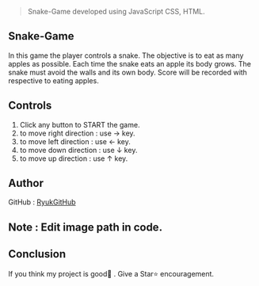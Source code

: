 > Snake-Game developed using JavaScript CSS, HTML.


## Snake-Game

In this game the player controls a snake. The objective is to eat as many apples as possible. Each time the snake eats an apple its body grows. The snake must avoid the walls and its own body.
Score will be recorded with respective to eating apples.

## Controls

1. Click any button to START the game.
2. to move right direction : use → key.
3. to move left direction  : use ← key.
4. to move down direction  : use ↓ key.
5. to move up direction    : use ↑ key.

## Author

GitHub : [RyukGitHub](https://github.com/RyukGitHub)

## Note : Edit image path in code.

## Conclusion

If you think my project is good👏 . Give a Star⭐ encouragement.

